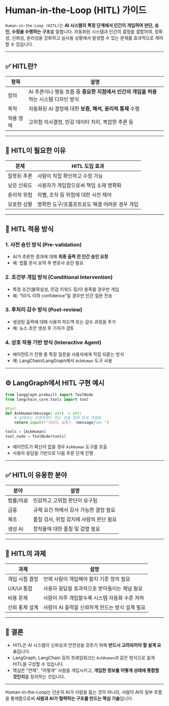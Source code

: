# Human-in-the-Loop (HITL) 가이드

`Human-in-the-Loop (HITL)`는 **AI 시스템의 특정 단계에서 인간이 개입하여 판단, 승인, 수정을 수행하는 구조**를 말합니다. 자동화된 시스템과 인간의 결정을 결합하여, 정확성, 신뢰성, 윤리성을 강화하고 실사용 상황에서 발생할 수 있는 문제를 효과적으로 제어할 수 있습니다.

---

## ✅ HITL란?

| 항목      | 설명                                                                                   |
| --------- | -------------------------------------------------------------------------------------- |
| 정의      | AI 추론이나 행동 흐름 중 **중요한 지점에서 인간의 개입을 허용**하는 시스템 디자인 방식 |
| 목적      | 자동화된 AI 결정에 대한 **보증, 해석, 윤리적 통제** 수행                               |
| 적용 영역 | 고위험 의사결정, 민감 데이터 처리, 복잡한 추론 등                                      |

---

## 🧠 HITL이 필요한 이유

| 문제        | HITL 도입 효과                                 |
| ----------- | ---------------------------------------------- |
| 잘못된 추론 | 사람이 직접 확인하고 수정 가능                 |
| 낮은 신뢰도 | 사용자가 개입함으로써 책임 소재 명확화         |
| 윤리적 위험 | 차별, 조작 등 위험에 대한 사전 제어            |
| 모호한 상황 | 명확한 도구/프롬프트로도 해결 어려운 경우 개입 |

---

## 🧩 HITL 적용 방식

### 1. **사전 승인 방식 (Pre-validation)**

- AI가 추론한 결과에 대해 **최종 출력 전 인간 승인 요청**
- 예: 법률 문서 요약 후 변호사 승인 필요

### 2. **조건부 개입 방식 (Conditional Intervention)**

- 특정 조건(불확실성, 민감 키워드 등)이 충족될 경우만 개입
- 예: “50% 이하 confidence”일 경우만 인간 질문 전송

### 3. **후처리 감수 방식 (Post-review)**

- 생성된 출력에 대해 사용자 피드백 또는 감수 과정을 추가
- 예: 뉴스 초안 생성 후 기자가 검토

### 4. **상호 작용 기반 방식 (Interactive Agent)**

- 에이전트가 진행 중 특정 질문을 사용자에게 직접 되묻는 방식
- 예: LangChain/LangGraph에서 `AskHuman` 도구 사용

---

## ⚙️ LangGraph에서 HITL 구현 예시

```python
from langgraph.prebuilt import ToolNode
from langchain_core.tools import tool

@tool
def AskHuman(message: str) -> str:
    # 실제로는 프론트엔드 또는 콘솔 입력 등과 연결됨
    return input(f"[HITL 요청]: {message}\n> ")

tools = [AskHuman]
tool_node = ToolNode(tools)
```

- 에이전트가 확신이 없을 경우 `AskHuman` 도구를 호출
- 사용자 응답을 기반으로 다음 추론 단계 진행

---

## ✅ HITL이 유용한 분야

| 분야      | 설명                                    |
| --------- | --------------------------------------- |
| 법률/의료 | 민감하고 고위험 판단이 요구됨           |
| 금융      | 규제 요건 하에서 감사 가능한 결정 필요  |
| 제조      | 품질 검사, 위험 감지에 사람의 판단 필요 |
| 생성 AI   | 창작물에 대한 품질 및 검열 필요         |

---

## 🧠 HITL의 과제

| 과제           | 설명                                            |
| -------------- | ----------------------------------------------- |
| 개입 시점 결정 | 언제 사람이 개입해야 할지 기준 정의 필요        |
| UX/UI 통합     | 사용자 응답을 효과적으로 받아들이는 채널 필요   |
| 비용 문제      | 사람이 자주 개입할수록 시스템 자동화 수준 저하  |
| 신뢰 통제 설계 | 사람이 AI 출력을 신뢰하게 만드는 방식 설계 필요 |

---

## 📌 결론

- HITL은 AI 시스템이 신뢰성과 안전성을 갖추기 위해 **반드시 고려되어야 할 설계 요소**입니다.
- LangGraph, LangChain 등의 프레임워크는 `AskHuman`과 같은 방식으로 쉽게 HITL을 구성할 수 있습니다.
- 핵심은 "언제", "어떻게" 사람을 개입시키고, **개입한 정보를 어떻게 상태에 통합할 것인지**를 정의하는 것입니다.

---

Human-in-the-Loop는 단순히 AI가 사람을 돕는 것이 아니라, 사람이 AI의 일부 흐름을 통제함으로써 **사람과 AI가 협력하는 구조를 만드는 핵심 기술**입니다.
